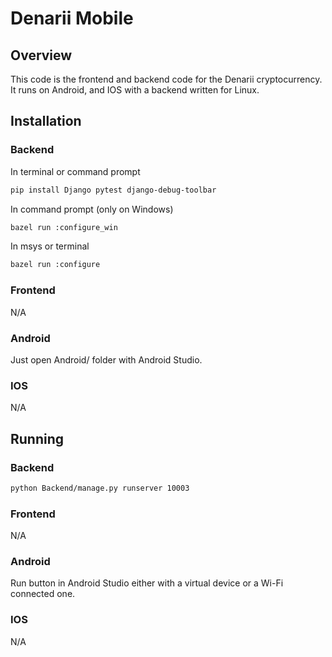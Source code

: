 # Denarii Mobile

## Overview 

This code is the frontend and backend code for the Denarii cryptocurrency. It runs on Android, and IOS with a backend written for Linux.

## Installation 

### Backend 

In terminal or command prompt
```bash
pip install Django pytest django-debug-toolbar
```

In command prompt (only on Windows)
```bash
bazel run :configure_win
```

In msys or terminal
```bash
bazel run :configure
```

### Frontend

N/A

### Android

Just open Android/ folder with Android Studio.

### IOS

N/A

## Running 

### Backend
```bash
python Backend/manage.py runserver 10003
```

### Frontend
N/A

### Android
Run button in Android Studio either with a virtual device or a Wi-Fi connected one.

### IOS
N/A

